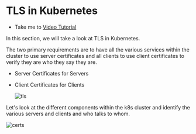 # TLS in Kubernetes

  - Take me to [Video Tutorial](https://kodekloud.com/topic/tls-in-kubernetes-2/)

In this section, we will take a look at TLS in Kubernetes.

 The two primary requirements are to have all the various services within the cluster to use server certificates and all clients to use client certificates to verify they are who they say they are.
- Server Certificates for Servers
- Client Certificates for Clients

  ![tls](../../images/tls.PNG)

 Let's look at the different components within the k8s cluster and identify the various servers and clients and who talks to whom.

  ![certs](../../images/certs.PNG)
